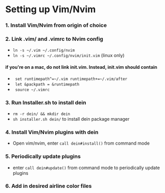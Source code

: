 # Setting up Vim/Nvim

### 1. Install Vim/Nvim from origin of choice

### 2. Link .vim/ and .vimrc to Nvim config 

* `ln -s ~/.vim ~/.config/nvim`
* `ln -s ~/.vimrc ~/.config/nvim/init.vim` (linux only)
#### if you're on a mac, do not link init.vim. Instead, init.vim should contain
* ` set runtimepath^=~/.vim runtimepath+=~/.vim/after`
* ` let &packpath = &runtimepath`
* ` source ~/.vimrc`

### 3. Run Installer.sh to install dein

* `rm -r dein/ && mkdir dein`
* `sh installer.sh dein/` to install dein package manager

### 4. Install Vim/Nvim plugins with dein

* Open vim/nvim, enter `call dein#install()` from command mode

### 5. Periodically update plugins

* enter `call dein#update()` from command mode to periodically update plugins

### 6. Add in desired airline color files
